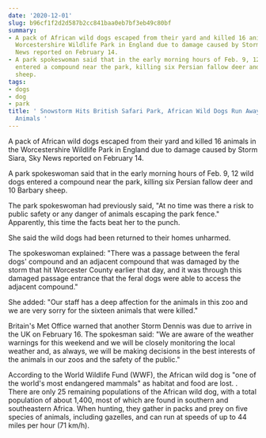 ```yaml
---
date: '2020-12-01'
slug: b96cf1f2d2d587b2cc841baa0eb7bf3eb49c80bf
summary:
- A pack of African wild dogs escaped from their yard and killed 16 animals in the
  Worcestershire Wildlife Park in England due to damage caused by Storm Siara, Sky
  News reported on February 14.
- A park spokeswoman said that in the early morning hours of Feb. 9, 12 wild dogs
  entered a compound near the park, killing six Persian fallow deer and 10 Barbary
  sheep.
tags:
- dogs
- dog
- park
title: ' Snowstorm Hits British Safari Park, African Wild Dogs Run Away, Killing 16
  Animals '
---
```


 A pack of African wild dogs escaped from their yard and killed 16 animals in the Worcestershire Wildlife Park in England due to damage caused by Storm Siara, Sky News reported on February 14.

A park spokeswoman said that in the early morning hours of Feb. 9, 12 wild dogs entered a compound near the park, killing six Persian fallow deer and 10 Barbary sheep.

The park spokeswoman had previously said, "At no time was there a risk to public safety or any danger of animals escaping the park fence." Apparently, this time the facts beat her to the punch.

She said the wild dogs had been returned to their homes unharmed.

The spokeswoman explained:
"There was a passage between the feral dogs' compound and an adjacent compound that was damaged by the storm that hit Worcester County earlier that day, and it was through this damaged passage entrance that the feral dogs were able to access the adjacent compound."

She added: "Our staff has a deep affection for the animals in this zoo and we are very sorry for the sixteen animals that were killed."

Britain's Met Office warned that another Storm Dennis was due to arrive in the UK on February 16. The spokesman said:
"We are aware of the weather warnings for this weekend and we will be closely monitoring the local weather and, as always, we will be making decisions in the best interests of the animals in our zoos and the safety of the public."

According to the World Wildlife Fund (WWF), the African wild dog is "one of the world's most endangered mammals" as habitat and food are lost.
. There are only 25 remaining populations of the African wild dog, with a total population of about 1,400, most of which are found in southern and southeastern Africa. When hunting, they gather in packs and prey on five species of animals, including gazelles, and can run at speeds of up to 44 miles per hour (71 km/h).

 
        